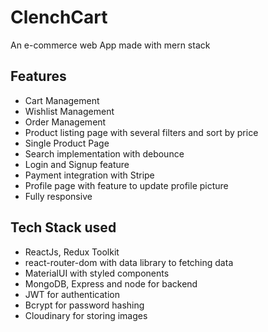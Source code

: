 # ClenchCart
An e-commerce web App made with mern stack


## Features
- Cart Management
- Wishlist Management
- Order Management
- Product listing page with several filters and sort by price
- Single Product Page
- Search implementation with debounce
- Login and Signup feature
- Payment integration with Stripe
- Profile page with feature to update profile picture
- Fully responsive

## Tech Stack used
- ReactJs, Redux Toolkit
- react-router-dom with data library to fetching data
- MaterialUI with styled components 
- MongoDB, Express and node for backend
- JWT for authentication
- Bcrypt for password hashing
- Cloudinary for storing images